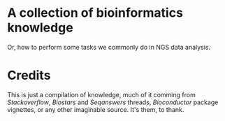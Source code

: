 # A collection of bioinformatics knowledge

Or, how to perform some tasks we commonly do in NGS data analysis.

# Credits

This is just a compilation of knowledge, much of it comming from *Stackoverflow*, *Biostars* and *Seqanswers* threads, *Bioconductor* package vignettes, or any other imaginable source. It's them, to thank.
